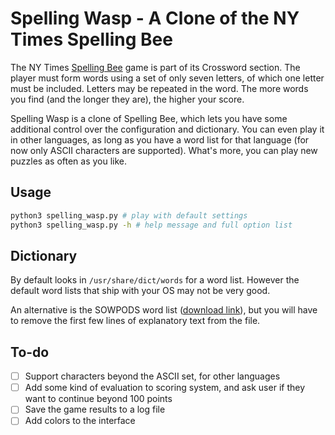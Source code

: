 # Spelling Wasp - A Clone of the NY Times Spelling Bee

The NY Times [Spelling Bee](https://www.nytimes.com/puzzles/spelling-bee) game is part of its Crossword section. The player must form words using a set of only seven letters, of which one letter must be included. Letters may be repeated in the word. The more words you find (and the longer they are), the higher your score.

Spelling Wasp is a clone of Spelling Bee, which lets you have some additional control over the configuration and dictionary. You can even play it in other languages, as long as you have a word list for that language (for now only ASCII characters are supported). What's more, you can play new puzzles as often as you like.

## Usage

```bash
python3 spelling_wasp.py # play with default settings
python3 spelling_wasp.py -h # help message and full option list
```

## Dictionary

By default looks in `/usr/share/dict/words` for a word list. However the default word lists that ship with your OS may not be very good. 

An alternative is the SOWPODS word list ([download link](https://www.wordgamedictionary.com/sowpods/download/sowpods.txt)), but you will have to remove the first few lines of explanatory text from the file.

## To-do

 - [ ] Support characters beyond the ASCII set, for other languages
 - [ ] Add some kind of evaluation to scoring system, and ask user if they want to continue beyond 100 points
 - [ ] Save the game results to a log file
 - [ ] Add colors to the interface
